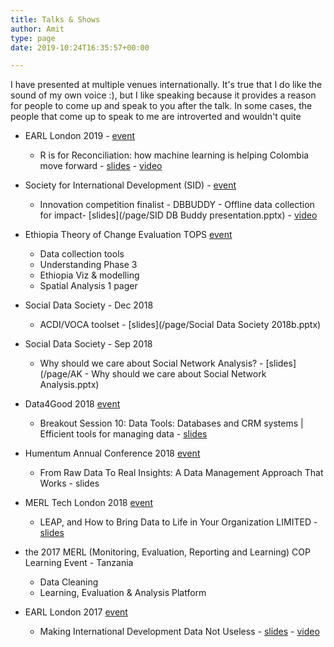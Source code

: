 ```yaml
---
title: Talks & Shows
author: Amit
type: page
date: 2019-10:24T16:35:57+00:00

---
```


I have presented at multiple venues internationally. It's true that I do like the sound of my own voice :), but I like speaking because it provides a reason for people to come up and speak to you after the talk. In some cases, the people that come up to speak to me are introverted and wouldn't quite 

 - EARL London 2019 - [event](https://earlconf.com/) 
     * R is for Reconciliation: how machine learning is helping Colombia move forward -  [slides](https://earlconf.com/assets/slides/Thurs%2012%20Sept/Session%201/Amit%20Kohli.pptx) - [video](https://www.youtube.com/watch?v=j2Vr26vIbnY)

 - Society for International Development (SID) - [event](https://sidw.org/2019-sid-w-innovation-competition)
     * Innovation competition finalist - DBBUDDY - Offline data collection for impact- [slides](/page/SID DB Buddy presentation.pptx) - [video](https://youtu.be/Nb5yL3bihAA)
 

 - Ethiopia Theory of Change Evaluation TOPS [event](https://www.acdivoca.org/theory-of-change-adaptive-learning-and-validation-conference-workshop/)
     * Data collection tools
     * Understanding Phase 3
     * Ethiopia Viz & modelling
     * Spatial Analysis 1 pager 

 - Social Data Society - Dec 2018 
     * ACDI/VOCA toolset - [slides](/page/Social Data Society 2018b.pptx)
 
 - Social Data Society - Sep 2018 
     * Why should we care about Social Network Analysis? - [slides](/page/AK - Why should we care about Social Network Analysis.pptx)
 
 - Data4Good 2018 [event](https://www.data4goodconf.org.uk/) 
     * Breakout Session 10: Data Tools: Databases and CRM systems | Efficient tools for managing data - [slides](https://www.data4goodconf.org.uk/s/Data-Tools-presentation.PDF)
 
 - Humentum Annual Conference 2018 [event](https://www.humentum.org/sites/default/files/Full%20agenda%20single%20pages_0.pdf)
      * From Raw Data To Real Insights: A Data Management Approach That Works - slides
 
 - MERL Tech London 2018 [event](http://merltech.org/merl-tech-london-2018-agenda/)
     * LEAP, and How to Bring Data to Life in Your Organization LIMITED -  [slides](https://static.sched.com/hosted_files/merltechlondon2018/29/MERL%20TECH%202018_ACDIVOCA-final.pptx)
 
 - the 2017 MERL (Monitoring, Evaluation, Reporting and Learning) COP Learning Event - Tanzania
     * Data Cleaning 
     * Learning, Evaluation & Analysis Platform
 
 - EARL London 2017 [event](https://earlconf.com/2017/london/)
     * Making International Development Data Not Useless - [slides](https://slides.com/amitkohli/earl)  - [video](https://www.youtube.com/watch?v=vxIVs7VtRFY)
